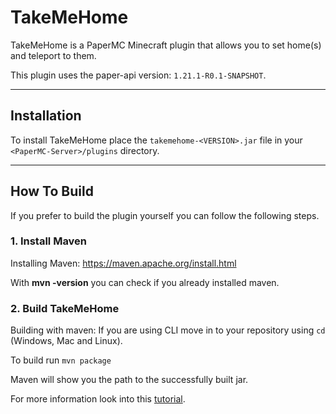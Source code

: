 # TakeMeHome

TakeMeHome is a PaperMC Minecraft plugin that allows you to set home(s) and teleport to them.

This plugin uses the paper-api version: `1.21.1-R0.1-SNAPSHOT`.

---

## Installation

To install TakeMeHome place the `takemehome-<VERSION>.jar` file in your `<PaperMC-Server>/plugins` directory.

---

## How To Build

If you prefer to build the plugin yourself you can follow the following steps.

### 1. Install Maven

Installing Maven: https://maven.apache.org/install.html

With **mvn -version** you can check if you already installed maven.

### 2. Build TakeMeHome

Building with maven:
If you are using CLI move in to your repository using `cd` (Windows, Mac and Linux).

To build run `mvn package`

Maven will show you the path to the successfully built jar.

For more information look into this [tutorial](https://maven.apache.org/guides/getting-started/maven-in-five-minutes.html).